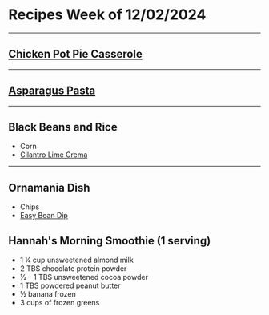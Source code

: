 # Recipes Week of 12/02/2024

---

## [Chicken Pot Pie Casserole](https://www.delish.com/cooking/recipe-ideas/a37532321/chicken-pot-pie-casserole-recipe/)

---

## [Asparagus Pasta](https://theplantbasedschool.com/wprm_print/asparagus-pasta)

---

## Black Beans and Rice

- Corn
- [Cilantro Lime Crema](https://www.loveandlemons.com/wprm_print/cilantro-lime-crema)

---

## Ornamania Dish

- Chips
- [Easy Bean Dip](./easyBeanDip.md)

## Hannah's Morning Smoothie (1 serving)

- 1 ¼ cup unsweetened almond milk
- 2 TBS chocolate protein powder
- ½ – 1 TBS unsweetened cocoa powder
- 1 TBS powdered peanut butter
- ½ banana frozen
- 3 cups of frozen greens